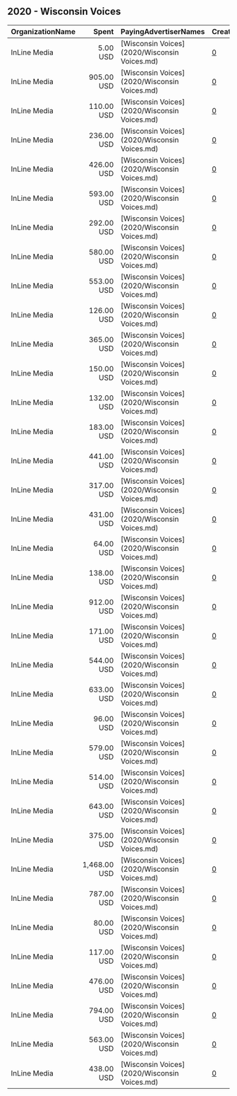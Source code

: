 ## 2020 - Wisconsin Voices 
|OrganizationName|Spent|PayingAdvertiserNames|CreativeUrls|Impressions|Genders|AgeBrackets|CountryCodes|BillingAddresses|CandidateBallotInformation|
|:---|---:|:---|:---|---:|:---|:---|:---|:---|:---|
|InLine Media|5.00 USD|[Wisconsin Voices](2020/Wisconsin Voices.md)|[0](https://www.snap.com/political-ads/asset/26bd3225321c407cd7578a3475733cd29265ad5ba110c2183ef3169888e716cc?mediaType=mp4)|1,841||17-24|united states|"1600 Stout Street,Denver,80203,US"||
|InLine Media|905.00 USD|[Wisconsin Voices](2020/Wisconsin Voices.md)|[0](https://www.snap.com/political-ads/asset/d99b590dfc83b116391f7995d0aee8cbdf2c54a3c4caa95eeb4ec7889ec656b1?mediaType=png)|126,634||18+|united states|"1600 Stout Street,Denver,80203,US"||
|InLine Media|110.00 USD|[Wisconsin Voices](2020/Wisconsin Voices.md)|[0](https://www.snap.com/political-ads/asset/ce56bbe0c9b5f7821e430925973a1bb796775ddcf3ec58c3600b63b075be6bbb?mediaType=mp4)|20,920|FEMALE|25-34|united states|"1600 Stout Street,Denver,80203,US"||
|InLine Media|236.00 USD|[Wisconsin Voices](2020/Wisconsin Voices.md)|[0](https://www.snap.com/political-ads/asset/6b5d179d5644eb99d4a32b8be81d65d5da962efb9e99b2312978b5daad1d1051?mediaType=mp4)|96,649|FEMALE|25-34|united states|"1600 Stout Street,Denver,80203,US"||
|InLine Media|426.00 USD|[Wisconsin Voices](2020/Wisconsin Voices.md)|[0](https://www.snap.com/political-ads/asset/244a18025abf9b39ec34ca0a0ac3e6dca7549d9f7b4cf9c4f5781281d75d5b89?mediaType=mp4)|245,862||17-24|united states|"1600 Stout Street,Denver,80203,US"||
|InLine Media|593.00 USD|[Wisconsin Voices](2020/Wisconsin Voices.md)|[0](https://www.snap.com/political-ads/asset/0b3d3be298c21eb54c01d807dec545e4a26da7df0db786e4cabe7acc1f999a7f?mediaType=mp4)|184,066|FEMALE|25-34|united states|"1600 Stout Street,Denver,80203,US"||
|InLine Media|292.00 USD|[Wisconsin Voices](2020/Wisconsin Voices.md)|[0](https://www.snap.com/political-ads/asset/cabb3abf84d9d668b636885e189454665d1e621cf616f784c56e197886523c6f?mediaType=mp4)|122,074|FEMALE|25-34|united states|"1600 Stout Street,Denver,80203,US"||
|InLine Media|580.00 USD|[Wisconsin Voices](2020/Wisconsin Voices.md)|[0](https://www.snap.com/political-ads/asset/6b5d179d5644eb99d4a32b8be81d65d5da962efb9e99b2312978b5daad1d1051?mediaType=mp4)|354,579||17-24|united states|"1600 Stout Street,Denver,80203,US"||
|InLine Media|553.00 USD|[Wisconsin Voices](2020/Wisconsin Voices.md)|[0](https://www.snap.com/political-ads/asset/244a18025abf9b39ec34ca0a0ac3e6dca7549d9f7b4cf9c4f5781281d75d5b89?mediaType=mp4)|196,165|FEMALE|25-34|united states|"1600 Stout Street,Denver,80203,US"||
|InLine Media|126.00 USD|[Wisconsin Voices](2020/Wisconsin Voices.md)|[0](https://www.snap.com/political-ads/asset/285d07f33586e918c7c6ed3ffa9fc2e71fff7d75a18c0d5ee3fd7c20eb9f33aa?mediaType=mp4)|40,027||17-24|united states|"1600 Stout Street,Denver,80203,US"||
|InLine Media|365.00 USD|[Wisconsin Voices](2020/Wisconsin Voices.md)|[0](https://www.snap.com/political-ads/asset/766b36a7e6eb06168335cb2fa6afff96481a2114f7d94a6e2d8dfa4ed0a675bc?mediaType=mp4)|71,418||17-24|united states|"1600 Stout Street,Denver,80203,US"||
|InLine Media|150.00 USD|[Wisconsin Voices](2020/Wisconsin Voices.md)|[0](https://www.snap.com/political-ads/asset/6d2d191758c8bf83c36f19ec920ff7d26f45af3363023b98538d16b215749440?mediaType=mp4)|109,481||17-24|united states|"1600 Stout Street,Denver,80203,US"||
|InLine Media|132.00 USD|[Wisconsin Voices](2020/Wisconsin Voices.md)|[0](https://www.snap.com/political-ads/asset/e01dca931c1a60ecc358a881032f083caaaa6eafd554b18dffe2c9a8e8b264d9?mediaType=mp4)|43,143||17-24|united states|"1600 Stout Street,Denver,80203,US"||
|InLine Media|183.00 USD|[Wisconsin Voices](2020/Wisconsin Voices.md)|[0](https://www.snap.com/political-ads/asset/ec6039500eadda1dca785a1d63aa6dd30e9bab5be3a39c8ea7b5d3a733888823?mediaType=mp4)|35,334|FEMALE|25-34|united states|"1600 Stout Street,Denver,80203,US"||
|InLine Media|441.00 USD|[Wisconsin Voices](2020/Wisconsin Voices.md)|[0](https://www.snap.com/political-ads/asset/6d2d191758c8bf83c36f19ec920ff7d26f45af3363023b98538d16b215749440?mediaType=mp4)|145,550|FEMALE|25-34|united states|"1600 Stout Street,Denver,80203,US"||
|InLine Media|317.00 USD|[Wisconsin Voices](2020/Wisconsin Voices.md)|[0](https://www.snap.com/political-ads/asset/0508f96c40bc0f42beb1da0d939979dc803a363110598e7cb6e233eece0a27da?mediaType=png)|41,808|FEMALE|25-34|united states|"1600 Stout Street,Denver,80203,US"||
|InLine Media|431.00 USD|[Wisconsin Voices](2020/Wisconsin Voices.md)|[0](https://www.snap.com/political-ads/asset/90a552b1cc52fb057610346efdf31fa7e53d0660e7803267dcc0056cb6334c05?mediaType=png)|38,150|FEMALE|18+|united states|"1600 Stout Street,Denver,80203,US"||
|InLine Media|64.00 USD|[Wisconsin Voices](2020/Wisconsin Voices.md)|[0](https://www.snap.com/political-ads/asset/be0288dcbc149764ea82c78828198a9d8feaed9ed2167fae9d961a117f180702?mediaType=mp4)|14,886|FEMALE|25-34|united states|"1600 Stout Street,Denver,80203,US"||
|InLine Media|138.00 USD|[Wisconsin Voices](2020/Wisconsin Voices.md)|[0](https://www.snap.com/political-ads/asset/31889a2550192db4bba2dd1552705ca875a1e88f773b05e24830f8a31f2d5463?mediaType=mp4)|43,329||17-24|united states|"1600 Stout Street,Denver,80203,US"||
|InLine Media|912.00 USD|[Wisconsin Voices](2020/Wisconsin Voices.md)|[0](https://www.snap.com/political-ads/asset/90a552b1cc52fb057610346efdf31fa7e53d0660e7803267dcc0056cb6334c05?mediaType=png)|179,931||18+|united states|"1600 Stout Street,Denver,80203,US"||
|InLine Media|171.00 USD|[Wisconsin Voices](2020/Wisconsin Voices.md)|[0](https://www.snap.com/political-ads/asset/8c77014be1cc2effc7b12c6ff83b9e47a563cf2e0ac7b2eb83a4dbaa16fb5429?mediaType=mp4)|33,508|FEMALE|25-34|united states|"1600 Stout Street,Denver,80203,US"||
|InLine Media|544.00 USD|[Wisconsin Voices](2020/Wisconsin Voices.md)|[0](https://www.snap.com/political-ads/asset/cabb3abf84d9d668b636885e189454665d1e621cf616f784c56e197886523c6f?mediaType=mp4)|341,512||17-24|united states|"1600 Stout Street,Denver,80203,US"||
|InLine Media|633.00 USD|[Wisconsin Voices](2020/Wisconsin Voices.md)|[0](https://www.snap.com/political-ads/asset/8b0685710e95d8c38d4de7fcc3a90efec6f04bccae17844a76f596b2f367e084?mediaType=png)|177,636||18+|united states|"1600 Stout Street,Denver,80203,US"||
|InLine Media|96.00 USD|[Wisconsin Voices](2020/Wisconsin Voices.md)|[0](https://www.snap.com/political-ads/asset/258744dc642910b7555f63a3cbb44e36b939b6bbb00bd5ba4bbe16bda8517252?mediaType=png)|9,768|FEMALE|18+|united states|"1600 Stout Street,Denver,80203,US"||
|InLine Media|579.00 USD|[Wisconsin Voices](2020/Wisconsin Voices.md)|[0](https://www.snap.com/political-ads/asset/2d3716393e477cf0da4e7a181e4993e5a33a985023ec53c29f24ed0979914a90?mediaType=png)|112,974||17-24|united states|"1600 Stout Street,Denver,80203,US"||
|InLine Media|514.00 USD|[Wisconsin Voices](2020/Wisconsin Voices.md)|[0](https://www.snap.com/political-ads/asset/0b3d3be298c21eb54c01d807dec545e4a26da7df0db786e4cabe7acc1f999a7f?mediaType=mp4)|331,534||17-24|united states|"1600 Stout Street,Denver,80203,US"||
|InLine Media|643.00 USD|[Wisconsin Voices](2020/Wisconsin Voices.md)|[0](https://www.snap.com/political-ads/asset/c1094220a9a08aa96f9cca2d049c1f75c0444fcb3c85256ced85ff19d67fad68?mediaType=png)|51,587|FEMALE|18+|united states|"1600 Stout Street,Denver,80203,US"||
|InLine Media|375.00 USD|[Wisconsin Voices](2020/Wisconsin Voices.md)|[0](https://www.snap.com/political-ads/asset/74eb0728844b14e73f168e29aa885b2318f54b9b67823996d09a618dc6e63f92?mediaType=png)|87,791||18+|united states|"1600 Stout Street,Denver,80203,US"||
|InLine Media|1,468.00 USD|[Wisconsin Voices](2020/Wisconsin Voices.md)|[0](https://www.snap.com/political-ads/asset/c1094220a9a08aa96f9cca2d049c1f75c0444fcb3c85256ced85ff19d67fad68?mediaType=png)|175,321||18+|united states|"1600 Stout Street,Denver,80203,US"||
|InLine Media|787.00 USD|[Wisconsin Voices](2020/Wisconsin Voices.md)|[0](https://www.snap.com/political-ads/asset/258744dc642910b7555f63a3cbb44e36b939b6bbb00bd5ba4bbe16bda8517252?mediaType=png)|101,498||18+|united states|"1600 Stout Street,Denver,80203,US"||
|InLine Media|80.00 USD|[Wisconsin Voices](2020/Wisconsin Voices.md)|[0](https://www.snap.com/political-ads/asset/aaa6c5fe27d9efb737e5445c384b4d6e5f538293424a172e2d0dc412abaf15dc?mediaType=mp4)|10,672|FEMALE|25-34|united states|"1600 Stout Street,Denver,80203,US"||
|InLine Media|117.00 USD|[Wisconsin Voices](2020/Wisconsin Voices.md)|[0](https://www.snap.com/political-ads/asset/90ade80934c5dba6d3dfd83240024428f55f6d3d718a6690ac8013ace76c53bb?mediaType=mp4)|19,308||17-24|united states|"1600 Stout Street,Denver,80203,US"||
|InLine Media|476.00 USD|[Wisconsin Voices](2020/Wisconsin Voices.md)|[0](https://www.snap.com/political-ads/asset/38cfc644019e76faeebbb03107f033a6b60465c02eb550947950bfb001c2b73e?mediaType=mp4)|57,762|FEMALE|25-34|united states|"1600 Stout Street,Denver,80203,US"||
|InLine Media|794.00 USD|[Wisconsin Voices](2020/Wisconsin Voices.md)|[0](https://www.snap.com/political-ads/asset/d99b590dfc83b116391f7995d0aee8cbdf2c54a3c4caa95eeb4ec7889ec656b1?mediaType=png)|65,348|FEMALE|18+|united states|"1600 Stout Street,Denver,80203,US"||
|InLine Media|563.00 USD|[Wisconsin Voices](2020/Wisconsin Voices.md)|[0](https://www.snap.com/political-ads/asset/3460b19de8b36d30544bf84ae255b80989ef7960e4840e4b413db49526c195e3?mediaType=png)|68,271|FEMALE|25-34|united states|"1600 Stout Street,Denver,80203,US"||
|InLine Media|438.00 USD|[Wisconsin Voices](2020/Wisconsin Voices.md)|[0](https://www.snap.com/political-ads/asset/d1a340cf2e90302a985ce2aaa76bbec8f824a6712b89851aad9ae455a22aec5d?mediaType=png)|82,335||17-24|united states|"1600 Stout Street,Denver,80203,US"||

